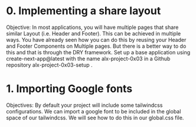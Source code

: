 # 0. Implementing a share layout

Objective: In most applications, you will have multiple pages that share similar Layout (i.e. Header and Footer). This can be achieved in multiple ways. You have already seen how you can do this by reusing your Header and Footer Components on Multiple pages. But there is a better way to do this and that is through the DRY framework. Set up a base application using create-next-app@latest with the name alx-project-0x03 in a Github repository alx-project-0x03-setup .

# 1. Importing Google fonts

Objectives: By default your project will include some tailwindcss configurations. We can import a google font to be included in the global space of our tailwindcss. We will see how to do this in our global.css file.